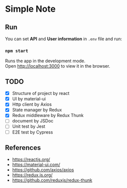 # Simple Note 


## Run
You can set **API** and **User information** in `.env` file and run:

### `npm start`

Runs the app in the development mode.\
Open [http://localhost:3000](http://localhost:3000) to view it in the browser.


## TODO

- [x] Structure of project by react
- [x] UI by material-ui
- [x] Http client by Axios 
- [x] State manager by Redux
- [x] Redux middleware by Redux Thunk
- [ ] document by JSDoc
- [ ] Unit test by Jest
- [ ] E2E test by Cypress

## References
- https://reactjs.org/
- https://material-ui.com/
- https://github.com/axios/axios
- https://redux.js.org/
- https://github.com/reduxjs/redux-thunk